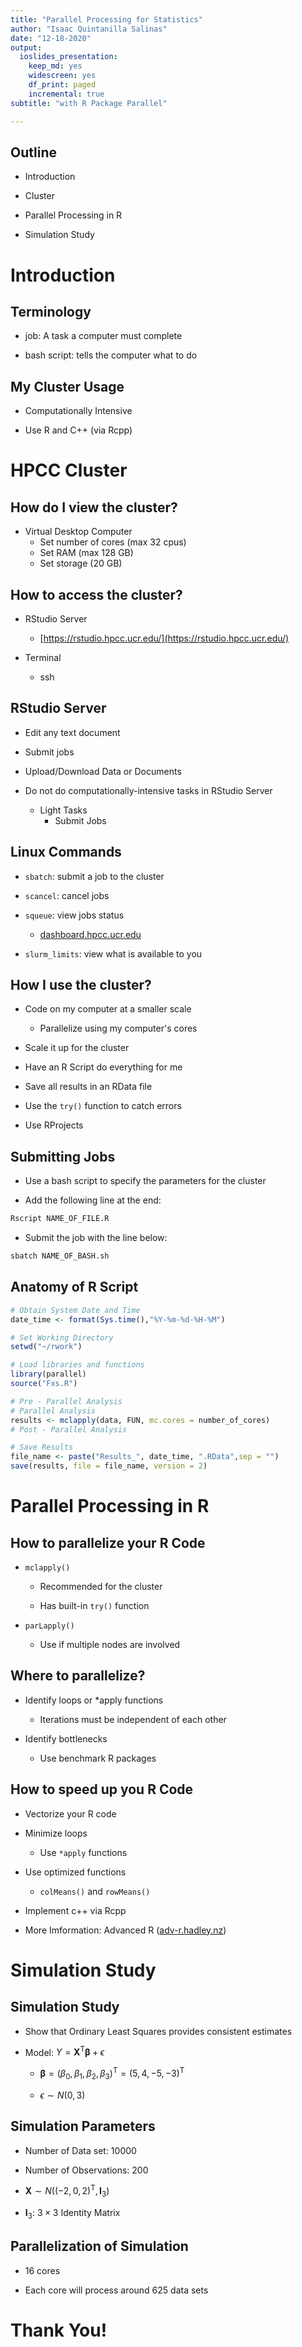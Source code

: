 ```yaml
---
title: "Parallel Processing for Statistics"
author: "Isaac Quintanilla Salinas"
date: "12-18-2020"
output: 
  ioslides_presentation:
    keep_md: yes
    widescreen: yes
    df_print: paged
    incremental: true
subtitle: "with R Package Parallel"

---
```




## Outline  

- Introduction

- Cluster

- Parallel Processing in R

- Simulation Study


# Introduction

## Terminology

- job: A task a computer must complete

- bash script: tells the computer what to do

## My Cluster Usage

- Computationally Intensive

- Use R and C++ (via Rcpp)


# HPCC Cluster

## How do I view the cluster?

- Virtual Desktop Computer
  - Set number of cores (max 32 cpus)
  - Set RAM (max 128 GB)
  - Set storage (20 GB)

## How to access the cluster?

- RStudio Server
  - [https://rstudio.hpcc.ucr.edu/](https://rstudio.hpcc.ucr.edu/)

- Terminal
  - ssh

## RStudio Server

- Edit any text document

- Submit jobs

- Upload/Download Data or Documents

- Do not do computationally-intensive tasks in RStudio Server
  - Light Tasks
    - Submit Jobs

## Linux Commands

- `sbatch`: submit a job to the cluster

- `scancel`: cancel jobs

- `squeue`: view jobs status
  - [dashboard.hpcc.ucr.edu](https://dashboard.hpcc.ucr.edu/)
  
- `slurm_limits`: view what is available to you
  
## How I use the cluster?

- Code on my computer at a smaller scale

  - Parallelize using my computer's cores

- Scale it up for the cluster

- Have an R Script do everything for me

- Save all results in an RData file 

- Use the `try()` function to catch errors

- Use RProjects


## Submitting Jobs

- Use a bash script to specify the parameters for the cluster

- Add the following line at the end:


```bash
Rscript NAME_OF_FILE.R
```

- Submit the job with the line below:


```bash
sbatch NAME_OF_BASH.sh
```

## Anatomy of R Script


```r
# Obtain System Date and Time
date_time <- format(Sys.time(),"%Y-%m-%d-%H-%M")

# Set Working Directory
setwd("~/rwork")

# Load libraries and functions
library(parallel)
source("Fxs.R")

# Pre - Parallel Analysis
# Parallel Analysis
results <- mclapply(data, FUN, mc.cores = number_of_cores)
# Post - Parallel Analysis

# Save Results
file_name <- paste("Results_", date_time, ".RData",sep = "")
save(results, file = file_name, version = 2)
```


# Parallel Processing in R

## How to parallelize your R Code

- `mclapply()`

  - Recommended for the cluster
  
  - Has built-in `try()` function

- `parLapply()`

  - Use if multiple nodes are involved

## Where to parallelize?

- Identify loops or *apply functions

  - Iterations must be independent of each other
  
- Identify bottlenecks

  - Use benchmark R packages
  
## How to speed up you R Code

- Vectorize your R code

- Minimize loops

  - Use `*apply` functions 

- Use optimized functions

  - `colMeans()` and `rowMeans()`
  
- Implement c++ via Rcpp

- More Imformation: Advanced R ([adv-r.hadley.nz](https://adv-r.hadley.nz/)) 


# Simulation Study

## Simulation Study

- Show that Ordinary Least Squares provides consistent estimates

- Model: $Y = \boldsymbol X^\mathrm T \boldsymbol \beta + \epsilon$

  - $\boldsymbol \beta = (\beta_0, \beta_1, \beta_2, \beta_3)^\mathrm T = (5, 4, -5, -3)^\mathrm T$
  
  - $\epsilon \sim N(0,3)$

## Simulation Parameters

- Number of Data set: 10000

- Number of Observations: 200

- $\boldsymbol X \sim N\left(\left(-2,0,2\right)^\mathrm T, \boldsymbol I_3 \right)$

- $\boldsymbol I_3$: $3\times 3$ Identity Matrix

## Parallelization of Simulation

- 16 cores

- Each core will process around 625 data sets 

# Thank You!

